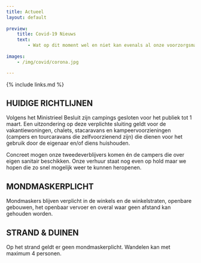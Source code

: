 ```yaml
---
title: Actueel
layout: default
    
preview:
    title: Covid-19 Nieuws
    text:
        - Wat op dit moment wel en niet kan evenals al onze voorzorgsmaatregelen en richtlijnen zetten we graag op een rijtje.
        
images: 
    - /img/covid/corona.jpg

---
```


{% include links.md %}

## HUIDIGE RICHTLIJNEN
Volgens het Ministrieel Besluit zijn campings gesloten voor het publiek tot 1 maart. Een uitzondering op deze verplichte sluiting geldt voor de vakantiewoningen, chalets, stacaravans en kampeervoorzieningen (campers en tourcaravans die zelfvoorzienend zijn) die dienen voor het gebruik door de eigenaar en/of diens huishouden.

Concreet mogen onze tweedeverblijvers komen én de campers die over eigen sanitair beschikken. Onze verhuur staat nog even op hold maar we hopen die zo snel mogelijk weer te kunnen heropenen.
 

## MONDMASKERPLICHT
Mondmaskers blijven verplicht in de winkels en de winkelstraten, openbare gebouwen,  het openbaar vervoer en overal waar geen afstand kan gehouden worden.


## STRAND & DUINEN
Op het strand geldt er geen mondmaskerplicht. Wandelen kan met maximum 4 personen.
